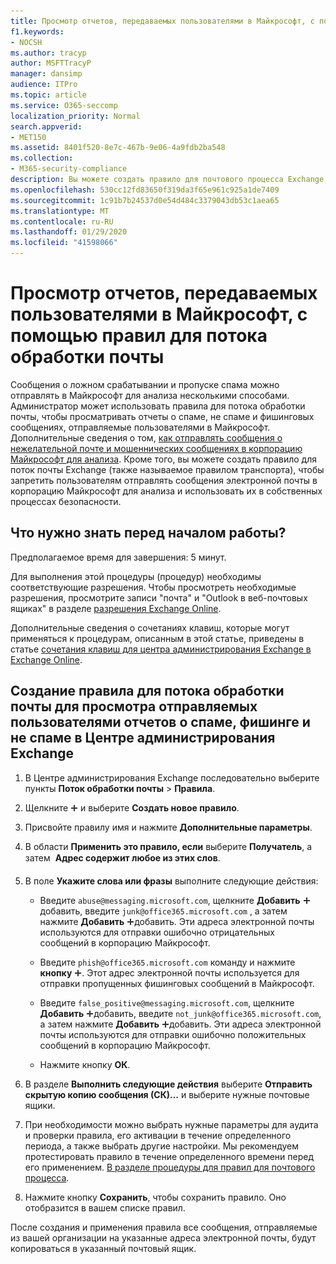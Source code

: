 ```yaml
---
title: Просмотр отчетов, передаваемых пользователями в Майкрософт, с помощью правил для потока обработки почты
f1.keywords:
- NOCSH
ms.author: tracyp
author: MSFTTracyP
manager: dansimp
audience: ITPro
ms.topic: article
ms.service: O365-seccomp
localization_priority: Normal
search.appverid:
- MET150
ms.assetid: 8401f520-8e7c-467b-9e06-4a9fdb2ba548
ms.collection:
- M365-security-compliance
description: Вы можете создать правило для почтового процесса Exchange, чтобы пользователи не могли отправлять сообщения электронной почты в корпорацию Майкрософт для анализа и использовать их в собственных процессах безопасности.
ms.openlocfilehash: 530cc12fd83650f319da3f65e961c925a1de7409
ms.sourcegitcommit: 1c91b7b24537d0e54d484c3379043db53c1aea65
ms.translationtype: MT
ms.contentlocale: ru-RU
ms.lasthandoff: 01/29/2020
ms.locfileid: "41598066"
---
```

# <a name="use-mail-flow-rules-to-see-what-your-users-are-reporting-to-microsoft"></a>Просмотр отчетов, передаваемых пользователями в Майкрософт, с помощью правил для потока обработки почты

Сообщения о ложном срабатывании и пропуске спама можно отправлять в Майкрософт для анализа несколькими способами. Администратор может использовать правила для потока обработки почты, чтобы просматривать отчеты о спаме, не спаме и фишинговых сообщениях, отправляемые пользователями в Майкрософт. Дополнительные сведения о том, [как отправлять сообщения о нежелательной почте и мошеннических сообщениях в корпорацию Майкрософт для анализа](submit-spam-non-spam-and-phishing-scam-messages-to-microsoft-for-analysis.md). Кроме того, вы можете создать правило для поток почты Exchange (также называемое правилом транспорта), чтобы запретить пользователям отправлять сообщения электронной почты в корпорацию Майкрософт для анализа и использовать их в собственных процессах безопасности.

## <a name="what-do-you-need-to-know-before-you-begin"></a>Что нужно знать перед началом работы?

Предполагаемое время для завершения: 5 минут.

Для выполнения этой процедуры (процедур) необходимы соответствующие разрешения. Чтобы просмотреть необходимые разрешения, просмотрите записи "почта" и "Outlook в веб-почтовых ящиках" в разделе [разрешения Exchange Online](https://docs.microsoft.com/exchange/permissions-exo/feature-permissions#exchange-online-permissions).

Дополнительные сведения о сочетаниях клавиш, которые могут применяться к процедурам, описанным в этой статье, приведены в статье [сочетания клавиш для центра администрирования Exchange в Exchange Online](https://docs.microsoft.com/Exchange/accessibility/keyboard-shortcuts-in-admin-center).

## <a name="use-the-eac-to-create-a-mail-flow-rule-to-view-users-manual-junk-phishing-and-not-junk-reports"></a>Создание правила для потока обработки почты для просмотра отправляемых пользователями отчетов о спаме, фишинге и не спаме в Центре администрирования Exchange

1. В Центре администрирования Exchange последовательно выберите пункты **Поток обработки почты** \> **Правила**.

2. Щелкните ![Значок добавления](../media/ITPro-EAC-AddIcon.gif) и выберите **Создать новое правило**.

3. Присвойте правилу имя и нажмите **Дополнительные параметры**.

4. В области **Применить это правило, если** выберите **Получатель**, а затем  **Адрес содержит любое из этих слов**.

5. В поле **Укажите слова или фразы** выполните следующие действия:

   - Введите `abuse@messaging.microsoft.com`, щелкните **Добавить** ![значок](../media/ITPro-EAC-AddIcon.gif)добавить, введите `junk@office365.microsoft.com` , а затем нажмите **Добавить** ![значок](../media/ITPro-EAC-AddIcon.gif)добавить. Эти адреса электронной почты используются для отправки ошибочно отрицательных сообщений в корпорацию Майкрософт.

   - Введите `phish@office365.microsoft.com` команду и нажмите **кнопку** ![добавить значок](../media/ITPro-EAC-AddIcon.gif). Этот адрес электронной почты используется для отправки пропущенных фишинговых сообщений в Майкрософт.

   - Введите `false_positive@messaging.microsoft.com`, щелкните **Добавить** ![значок](../media/ITPro-EAC-AddIcon.gif)добавить, введите `not_junk@office365.microsoft.com`, а затем нажмите **Добавить** ![значок](../media/ITPro-EAC-AddIcon.gif)добавить. Эти адреса электронной почты используются для отправки ошибочно положительных сообщений в корпорацию Майкрософт.

   - Нажмите кнопку **ОК**.

6. В разделе **Выполнить следующие действия** выберите **Отправить скрытую копию сообщения (СК)...** и выберите нужные почтовые ящики.

7. При необходимости можно выбрать нужные параметры для аудита и проверки правила, его активации в течение определенного периода, а также выбрать другие настройки. Мы рекомендуем протестировать правило в течение определенного времени перед его применением. [В разделе процедуры для правил для почтового процесса](https://docs.microsoft.com/Exchange/policy-and-compliance/mail-flow-rules/mail-flow-rule-procedures).

8. Нажмите кнопку **Сохранить**, чтобы сохранить правило. Оно отобразится в вашем списке правил.

После создания и применения правила все сообщения, отправляемые из вашей организации на указанные адреса электронной почты, будут копироваться в указанный почтовый ящик.
